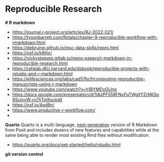 # Reproducible Research


**# R markdown**

 - https://journal.r-project.org/articles/RJ-2022-021/
 - https://tysonbarrett.com/Rstats/chapter-9-reproducible-workflow-with-rmarkdown.html
 - https://debruine.github.io/msc-data-skills/repro.html
 - https://osf.io/k8jhx/
 - https://vickysteeves.gitlab.io/repro-papers/r-markdown-in-reproducible-research.html
 - https://rafalab.dfci.harvard.edu/dsbook/reproducible-projects-with-rstudio-and-r-markdown.html
 - https://elifesciences.org/labs/cad57bcf/composing-reproducible-manuscripts-using-r-markdown
 - https://www.youtube.com/watch?v=h1BYMDvGUng
 - https://docs.google.com/presentation/d/1lAzPF558FNvFuTWgitYZrNKSo9SuIxvW-rn7IjTmlhs/edit
 - https://osf.io/4pd9n/
 - https://www.productive-r-workflow.com/
 - 
**Quarto** 
Quarto is a multi-language, [next-generation](https://quarto.org/docs/faq/rmarkdown.html) version of R Markdown from Posit and includes dozens of new features and capabilities while at the same being able to render most existing Rmd files without modification.
 - https://quarto.org/docs/get-started/hello/rstudio.html

 **git version control**
